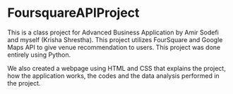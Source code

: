 # FoursquareAPIProject
This is a class project for Advanced Business Application by Amir Sodefi and myself (Krisha Shrestha).
This project utilizes FourSquare and Google Maps API to give venue recommendation to users.
This project was done entirely using Python.

We also created a webpage using HTML and CSS that explains the project, how the application works, the codes and the data analysis performed in the project.

